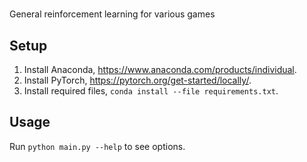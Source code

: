 #
General reinforcement learning for various games

## Setup
1. Install Anaconda, https://www.anaconda.com/products/individual.
2. Install PyTorch, https://pytorch.org/get-started/locally/.
3. Install required files, `conda install --file requirements.txt`.

## Usage
Run `python main.py --help` to see options.
